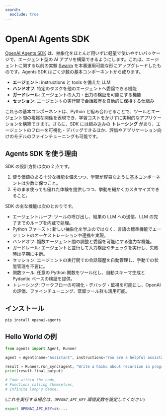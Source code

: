 ```yaml
---
search:
  exclude: true
---
```

# OpenAI Agents SDK

[OpenAI Agents SDK](https://github.com/openai/openai-agents-python) は、抽象化をほとんど用いずに軽量で使いやすいパッケージで、エージェント型の AI アプリを構築できるようにします。これは、エージェントに関する以前の実験 [Swarm](https://github.com/openai/swarm/tree/main) を本番運用可能な形にアップグレードしたものです。Agents SDK はごく少数の基本コンポーネントから成ります。

-   **エージェント**: instructions と tools を備えた LLM
-   **ハンドオフ**: 特定のタスクを他のエージェントへ委譲できる機能
-   **ガードレール**: エージェントの入力・出力の検証を可能にする機能
-   **セッション**: エージェントの実行間で会話履歴を自動的に保持する仕組み

これらの基本コンポーネントは、Python と組み合わせることで、ツールとエージェント間の複雑な関係を表現でき、学習コストをかけずに実用的なアプリケーションを構築できます。さらに、SDK には組み込みの **トレーシング** があり、エージェントのフローを可視化・デバッグできるほか、評価やアプリケーション向けのモデルのファインチューニングも可能です。

## Agents SDK を使う理由

SDK の設計方針は次の 2 点です。

1. 使う価値のある十分な機能を備えつつ、学習が容易なように基本コンポーネントは少数に保つこと。
2. そのまま使っても優れた体験を提供しつつ、挙動を細かくカスタマイズできること。

SDK の主な機能は次のとおりです。

-   エージェントループ: ツールの呼び出し、結果の LLM への送信、LLM の完了までのループを内蔵で処理。
-   Python ファースト: 新しい抽象化を学ぶのではなく、言語の標準機能でエージェントのオーケストレーションや連携を実現。
-   ハンドオフ: 複数エージェント間の調整と委譲を可能にする強力な機能。
-   ガードレール: エージェントと並行して入力検証やチェックを実行し、失敗時は早期に中断。
-   セッション: エージェントの実行間での会話履歴を自動管理し、手動での状態管理を不要に。
-   関数ツール: 任意の Python 関数をツール化し、自動スキーマ生成と Pydantic ベースの検証を提供。
-   トレーシング: ワークフローの可視化・デバッグ・監視を可能にし、OpenAI の評価、ファインチューニング、蒸留ツール群も活用可能。

## インストール

```bash
pip install openai-agents
```

## Hello World の例

```python
from agents import Agent, Runner

agent = Agent(name="Assistant", instructions="You are a helpful assistant")

result = Runner.run_sync(agent, "Write a haiku about recursion in programming.")
print(result.final_output)

# Code within the code,
# Functions calling themselves,
# Infinite loop's dance.
```

(_これを実行する場合は、`OPENAI_API_KEY` 環境変数を設定してください_)

```bash
export OPENAI_API_KEY=sk-...
```
